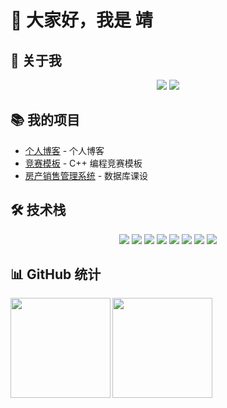 # 👋 大家好，我是 靖

## 🌟 关于我

<div align="center">
<a href="https://jingz.us.kg" target="_blank"><img src="https://img.shields.io/badge/Blog-博客-%231677ff?style=flat"/></a>
<a href="https://wakatime.com/@hhgzeng" target="_blank"><img src="https://wakatime.com/badge/user/hhgzeng.svg"></a>
</div>

## 📚 我的项目

- [个人博客](https://github.com/hhgzeng/hhgzeng.github.io) - 个人博客
- [竞赛模板](https://github.com/hhgzeng/ProgrammingTemplate) - C++ 编程竞赛模板
- [房产销售管理系统](https://github.com/hhgzeng/RealEstateManagement) - 数据库课设

## 🛠️ 技术栈

<div align="center">

<!-- 数据库 -->
<img src="https://img.shields.io/badge/MySQL-4479A1?style=for-the-badge&logo=mysql&logoColor=white"/> 

<!-- 后端 -->
<img src="https://img.shields.io/badge/C%2B%2B-00599C?style=for-the-badge&logo=c%2B%2B&logoColor=white"/>
<img src="https://img.shields.io/badge/Python-3776AB?style=for-the-badge&logo=python&logoColor=white"/>

<!-- 前端 -->
<img src="https://img.shields.io/badge/HTML-E34F26?style=for-the-badge&logo=html5&logoColor=white"/> 
<img src="https://img.shields.io/badge/CSS-1572B6?style=for-the-badge&logo=css3&logoColor=white"/> 
<img src="https://img.shields.io/badge/JavaScript-323330?style=for-the-badge&logo=javascript&logoColor=F7DF1E"/>
<img src="https://img.shields.io/badge/Vue.js-35495E?style=for-the-badge&logo=vue.js&logoColor=4FC08D"/>

<!-- AI -->
<img src="https://img.shields.io/badge/ChatGPT-202123?style=for-the-badge&logo=openai&logoColor=white"/>

</div>

## 📊 GitHub 统计

<img height="160px" align="left" src="https://github-readme-stats.vercel.app/api?username=hhgzeng&locale=cn&line_height=21&show_icons=true&theme=&rank_icon=default&include_all_commits=true&custom_title=Github漫游数据"/>
<img height="160px" align="left" src="https://github-readme-stats.vercel.app/api/top-langs/?username=hhgzeng&include_all_commits=true&locale=cn&line_height=33&theme=&langs_count=6&layout=compact&custom_title=常用语言"/>
